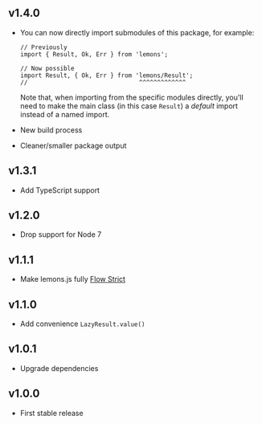 v1.4.0
------
- You can now directly import submodules of this package, for example:
  
      // Previously
      import { Result, Ok, Err } from 'lemons';

      // Now possible
      import Result, { Ok, Err } from 'lemons/Result';
      //                               ^^^^^^^^^^^^^
  
  Note that, when importing from the specific modules directly, you'll need to
  make the main class (in this case `Result`) a _default_ import instead of
  a named import.

- New build process
- Cleaner/smaller package output


v1.3.1
------
- Add TypeScript support


v1.2.0
------
- Drop support for Node 7


v1.1.1
------
- Make lemons.js fully [Flow Strict](https://flow.org/en/docs/strict/)


v1.1.0
------
- Add convenience `LazyResult.value()`


v1.0.1
------
- Upgrade dependencies


v1.0.0
------
- First stable release

